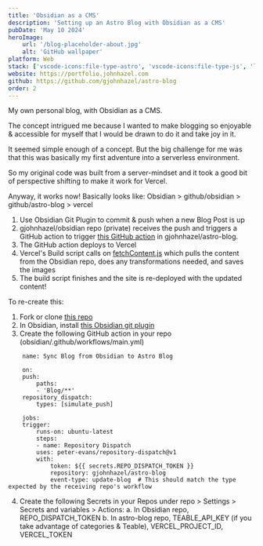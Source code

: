 ```yaml
---
title: 'Obsidian as a CMS'
description: 'Setting up an Astro Blog with Obsidian as a CMS'
pubDate: 'May 10 2024'
heroImage:
    url: '/blog-placeholder-about.jpg'
    alt: 'GitHub wallpaper'
platform: Web
stack: ['vscode-icons:file-type-astro', 'vscode-icons:file-type-js', 'logos:vercel-icon', 'simple-icons:obsidian']
website: https://portfolio.johnhazel.com
github: https://github.com/gjohnhazel/astro-blog
order: 2
---
```


My own personal blog, with Obsidian as a CMS.

The concept intrigued me because I wanted to make blogging so enjoyable & accessible for myself that I would be drawn to do it and take joy in it.

It seemed simple enough of a concept. But the big challenge for me was that this was basically my first adventure into a serverless environment.

So my original code was built from a server-mindset and it took a good bit of perspective shifting to make it work for Vercel.

Anyway, it works now! Basically looks like:
Obsidian > github/obsidian > github/astro-blog > vercel
1. Use Obsidian Git Plugin to commit & push when a new Blog Post is up
2. gjohnhazel/obsidian repo (private) receives the push and triggers a GitHub action to trigger [this GitHub action](https://github.com/gjohnhazel/astro-blog/blob/main/.github/workflows/update_blog.yml) in gjohnhazel/astro-blog.
3. The GitHub action deploys to Vercel
4. Vercel's Build script calls on [fetchContent.js](https://github.com/gjohnhazel/astro-blog/blob/main/fetchContent.js) which pulls the content from the Obsidian repo, does any transformations needed, and saves the images
5. The build script finishes and the site is re-deployed with the updated content!

To re-create this:
1. Fork or clone [this repo](https://github.com/gjohnhazel/astro-blog)
2. In Obsidian, install [this Obsidian git plugin](https://github.com/denolehov/obsidian-git)
3. Create the following GitHub action in your repo (obsidian/.github/workflows/main.yml)

```
    name: Sync Blog from Obsidian to Astro Blog

    on:
    push:
        paths:
        - 'Blog/**'
    repository_dispatch:
        types: [simulate_push]

    jobs:
    trigger:
        runs-on: ubuntu-latest
        steps:
        - name: Repository Dispatch
        uses: peter-evans/repository-dispatch@v1
        with:
            token: ${{ secrets.REPO_DISPATCH_TOKEN }}
            repository: gjohnhazel/astro-blog
            event-type: update-blog  # This should match the type expected by the receiving repo's workflow
```

4. Create the following Secrets in your Repos under repo > Settings > Secrets and variables > Actions:
    a. In Obsidian repo, REPO_DISPATCH_TOKEN
    b. In astro-blog repo, TEABLE_API_KEY (if you take advantage of categories & Teable), VERCEL_PROJECT_ID, VERCEL_TOKEN
